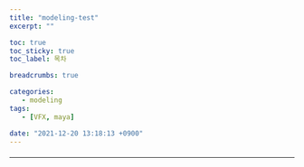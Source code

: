 ```yaml
---
title: "modeling-test"
excerpt: ""

toc: true
toc_sticky: true
toc_label: 목차

breadcrumbs: true

categories:
   - modeling 
tags:
   - [VFX, maya]

date: "2021-12-20 13:18:13 +0900"
---
```


#### 
--- 


